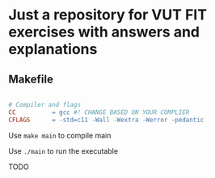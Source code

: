 # Just a repository for VUT FIT exercises with answers and explanations

## Makefile

```Makefile

# Compiler and flags
CC 			= gcc #! CHANGE BASED ON YOUR COMPLIER
CFLAGS 		= -std=c11 -Wall -Wextra -Werror -pedantic

```

Use `make main` to compile main

Use `./main` to run the executable 

TODO

